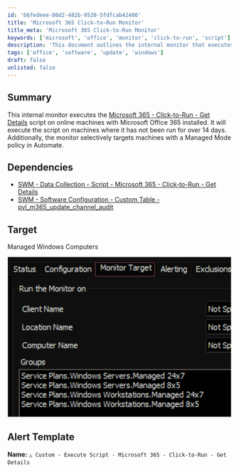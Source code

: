 ```yaml
---
id: '66fedeee-80d2-482b-9520-5fdfcab42406'
title: 'Microsoft 365 Click-to-Run Monitor'
title_meta: 'Microsoft 365 Click-to-Run Monitor'
keywords: ['microsoft', 'office', 'monitor', 'click-to-run', 'script']
description: 'This document outlines the internal monitor that executes the Microsoft 365 - Click-to-Run - Get Details script on online machines with Microsoft Office 365 installed. It targets machines that have not run the script for over 14 days and selectively focuses on those under a Managed Mode policy in Automate.'
tags: ['office', 'software', 'update', 'windows']
draft: false
unlisted: false
---
```


## Summary

This internal monitor executes the [Microsoft 365 - Click-to-Run - Get Details](https://proval.itglue.com/DOC-5078775) script on online machines with Microsoft Office 365 installed. It will execute the script on machines where it has not been run for over 14 days. Additionally, the monitor selectively targets machines with a Managed Mode policy in Automate.

## Dependencies

- [SWM - Data Collection - Script - Microsoft 365 - Click-to-Run - Get Details](https://proval.itglue.com/DOC-5078775-13932545)
- [SWM - Software Configuration - Custom Table - pvl_m365_update_channel_audit](<../../unsorted/SWM - Software Configuration - Custom Table - pvl_m365_update_channel_audit.md>)

## Target

Managed Windows Computers

![Image](../../../static/img/Execute-Script---Microsoft-365---Click-to-Run---Get-Details/image_1.png)

## Alert Template

**Name:** `△ Custom - Execute Script - Microsoft 365 - Click-to-Run - Get Details`

